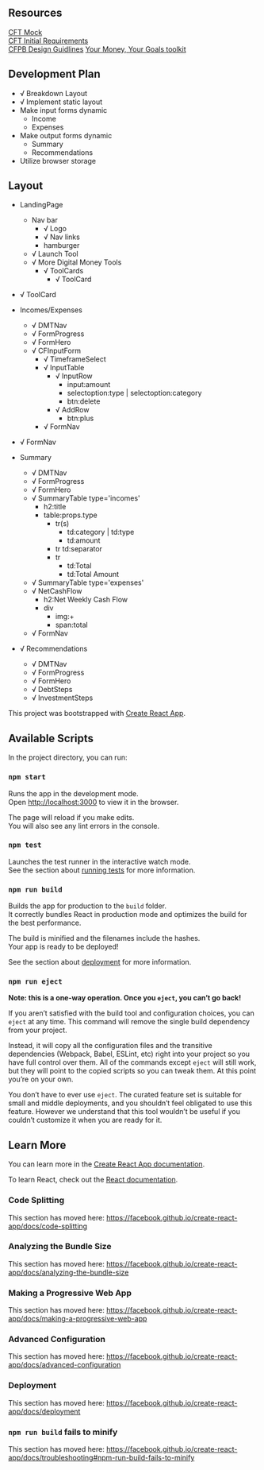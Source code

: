 ## Resources

[CFT Mock](./CFT_Mock.pdf)  
[CFT Initial Requirements](./CFT_Requirements.txt)  
[CFPB Design Guidlines](https://cfpb.github.io/design-manual/)
[Your Money, Your Goals toolkit](https://www.consumerfinance.gov/practitioner-resources/your-money-your-goals/toolkit/)

## Development Plan

- √ Breakdown Layout
- √ Implement static layout
- Make input forms dynamic
  - Income
  - Expenses
- Make output forms dynamic
  - Summary
  - Recommendations
- Utilize browser storage

## Layout

- LandingPage
  - Nav bar
    - √ Logo
    - √ Nav links
    - hamburger
  - √ Launch Tool
  - √ More Digital Money Tools
    - √ ToolCards
      - √ ToolCard
- √ ToolCard

- Incomes/Expenses
  - √ DMTNav
  - √ FormProgress
  - √ FormHero
  - √ CFInputForm
    - √ TimeframeSelect
    - √ InputTable
      - √ InputRow
        - input:amount
        - selectoption:type | selectoption:category
        - btn:delete
      - √ AddRow
        - btn:plus
    - √ FormNav
- √ FormNav
- Summary
  - √ DMTNav
  - √ FormProgress
  - √ FormHero
  - √ SummaryTable type='incomes'
    - h2:title
    - table:props.type
      - tr(s)
        - td:category | td:type
        - td:amount
      - tr
        td:separator
      - tr
        - td:Total
        - td:Total Amount
  - √ SummaryTable type='expenses'
  - √ NetCashFlow
    - h2:Net Weekly Cash Flow
    - div
      - img:+
      - span:total
  - √ FormNav
- √ Recommendations
  - √ DMTNav
  - √ FormProgress
  - √ FormHero
  - √ DebtSteps
  - √ InvestmentSteps

This project was bootstrapped with [Create React App](https://github.com/facebook/create-react-app).

## Available Scripts

In the project directory, you can run:

### `npm start`

Runs the app in the development mode.<br>
Open [http://localhost:3000](http://localhost:3000) to view it in the browser.

The page will reload if you make edits.<br>
You will also see any lint errors in the console.

### `npm test`

Launches the test runner in the interactive watch mode.<br>
See the section about [running tests](https://facebook.github.io/create-react-app/docs/running-tests) for more information.

### `npm run build`

Builds the app for production to the `build` folder.<br>
It correctly bundles React in production mode and optimizes the build for the best performance.

The build is minified and the filenames include the hashes.<br>
Your app is ready to be deployed!

See the section about [deployment](https://facebook.github.io/create-react-app/docs/deployment) for more information.

### `npm run eject`

**Note: this is a one-way operation. Once you `eject`, you can’t go back!**

If you aren’t satisfied with the build tool and configuration choices, you can `eject` at any time. This command will remove the single build dependency from your project.

Instead, it will copy all the configuration files and the transitive dependencies (Webpack, Babel, ESLint, etc) right into your project so you have full control over them. All of the commands except `eject` will still work, but they will point to the copied scripts so you can tweak them. At this point you’re on your own.

You don’t have to ever use `eject`. The curated feature set is suitable for small and middle deployments, and you shouldn’t feel obligated to use this feature. However we understand that this tool wouldn’t be useful if you couldn’t customize it when you are ready for it.

## Learn More

You can learn more in the [Create React App documentation](https://facebook.github.io/create-react-app/docs/getting-started).

To learn React, check out the [React documentation](https://reactjs.org/).

### Code Splitting

This section has moved here: https://facebook.github.io/create-react-app/docs/code-splitting

### Analyzing the Bundle Size

This section has moved here: https://facebook.github.io/create-react-app/docs/analyzing-the-bundle-size

### Making a Progressive Web App

This section has moved here: https://facebook.github.io/create-react-app/docs/making-a-progressive-web-app

### Advanced Configuration

This section has moved here: https://facebook.github.io/create-react-app/docs/advanced-configuration

### Deployment

This section has moved here: https://facebook.github.io/create-react-app/docs/deployment

### `npm run build` fails to minify

This section has moved here: https://facebook.github.io/create-react-app/docs/troubleshooting#npm-run-build-fails-to-minify
